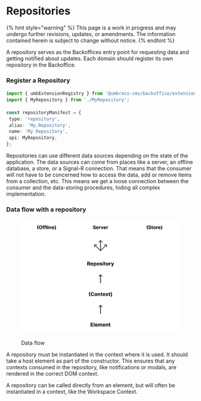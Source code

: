 # Repositories

{% hint style="warning" %}
This page is a work in progress and may undergo further revisions, updates, or amendments. The information contained herein is subject to change without notice.
{% endhint %}

A repository serves as the Backoffices entry point for requesting data and getting notified about updates. Each domain should register its own repository in the Backoffice.

### Register a Repository <a href="#register-a-repository" id="register-a-repository"></a>

```typescript
import { umbExtensionRegistry } from '@umbraco-cms/backoffice/extension-registry';
import { MyRepository } from './MyRepository';

const repositoryManifest = {
 type: 'repository',
 alias: 'My.Repository',
 name: 'My Repository',
 api: MyRepository,
};
```

Repositories can use different data sources depending on the state of the application. The data sources can come from places like a server, an offline database, a store, or a Signal-R connection. That means that the consumer will not have to be concerned how to access the data, add or remove items from a collection, etc. This means we get a loose connection between the consumer and the data-storing procedures, hiding all complex implementation.

### Data flow with a repository <a href="#data-flow-with-a-repository" id="data-flow-with-a-repository"></a>

<figure><img src="../../../.gitbook/assets/data-flow.svg" alt=""><figcaption><p>Data flow</p></figcaption></figure>

A repository must be instantiated in the context where it is used. It should take a host element as part of the constructor. This ensures that any contexts consumed in the repository, like notifications or modals, are rendered in the correct DOM context.

A repository can be called directly from an element, but will often be instantiated in a context, like the Workspace Context.
